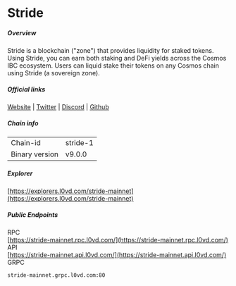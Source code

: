 # Stride


##### Overview
Stride is a blockchain ("zone") that provides liquidity for staked tokens. Using Stride, you can earn both staking and DeFi yields across the Cosmos IBC ecosystem. Users can liquid stake their tokens on any Cosmos chain using Stride (a sovereign zone).


##### Official links
[Website](https://stride.zone/) | [Twitter](https://www.twitter.com/stride_zone) | [Discord](https://stride.zone/discord) | [Github](https://github.com/Stride-Labs/stride/)

##### Chain info

|  |  |
| ------ | ------ |
| Chain-id | stride-1 |
| Binary version | v9.0.0 |

##### Explorer
[https://explorers.l0vd.com/stride-mainnet](https://explorers.l0vd.com/stride-mainnet)

##### Public Endpoints
RPC <br />
[https://stride-mainnet.rpc.l0vd.com/](https://stride-mainnet.rpc.l0vd.com/) <br />
API <br />
[https://stride-mainnet.api.l0vd.com/](https://stride-mainnet.api.l0vd.com/) <br />
GRPC
```
stride-mainnet.grpc.l0vd.com:80
```
